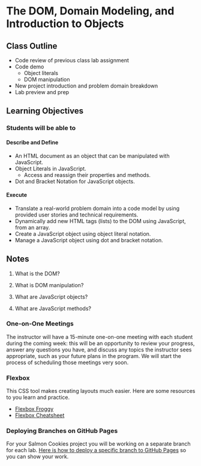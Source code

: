 # The DOM, Domain Modeling, and Introduction to Objects

## Class Outline

- Code review of previous class lab assignment
- Code demo
  - Object literals
  - DOM manipulation
- New project introduction and problem domain breakdown
- Lab preview and prep

## Learning Objectives

### Students will be able to

#### Describe and Define

- An HTML document as an object that can be manipulated with JavaScript.
- Object Literals in JavaScript.
  - Access and reassign their properties and methods.
- Dot and Bracket Notation for JavaScript objects.

#### Execute

- Translate a real-world problem domain into a code model by using provided user stories and technical requirements.
- Dynamically add new HTML tags (lists) to the DOM using JavaScript, from an array.
- Create a JavaScript object using object literal notation.
- Manage a JavaScript object using dot and bracket notation.

## Notes

1. What is the DOM?

1. What is DOM manipulation?

1. What are JavaScript objects?

1. What are JavaScript methods?

### One-on-One Meetings

The instructor will have a 15-minute one-on-one meeting with each student during the coming week: this will be an opportunity to review your progress, answer any questions you have, and discuss any topics the instructor sees appropriate, such as your future plans in the program. We will start the process of scheduling those meetings very soon.

### Flexbox

This CSS tool makes creating layouts much easier. Here are some resources to you learn and practice.

- [Flexbox Froggy](https://flexboxfroggy.com/)
- [Flexbox Cheatsheet](https://jonitrythall.com/flexbox-cheatsheet)

### Deploying Branches on GitHub Pages

For your Salmon Cookies project you will be working on a separate branch for each lab. [Here is how to deploy a specific branch to GitHub Pages](https://docs.github.com/en/pages/getting-started-with-github-pages/creating-a-github-pages-site) so you can show your work.
